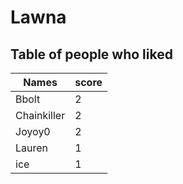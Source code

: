 # Lawna
## Table of people who liked
Names | score
--- | ---
Bbolt | 2
Chainkiller | 2
Joyoy0 | 2
Lauren | 1
ice | 1
